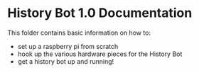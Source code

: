 # History Bot 1.0 Documentation

This folder contains basic information on how to:
- set up a raspberry pi from scratch
- hook up the various hardware pieces for the History Bot
- get a history bot up and running!
